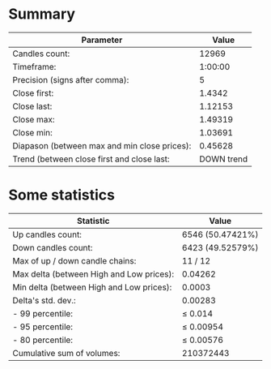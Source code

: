 # Summary
| Parameter                                    | Value
|----------------------------------------------|---------------
| Candles count:                               | 12969
| Timeframe:                                   | 1:00:00
| Precision (signs after comma):               | 5
| Close first:                                 | 1.4342
| Close last:                                  | 1.12153
| Close max:                                   | 1.49319
| Close min:                                   | 1.03691
| Diapason (between max and min close prices): | 0.45628
| Trend (between close first and close last:   | DOWN trend

# Some statistics
| Statistic                                    | Value
|----------------------------------------------|---------------
| Up candles count:                            | 6546 (50.47421%)
| Down candles count:                          | 6423 (49.52579%)
| Max of up / down candle chains:              | 11 / 12
| Max delta (between High and Low prices):     | 0.04262
| Min delta (between High and Low prices):     | 0.0003
| Delta's std. dev.:                           | 0.00283
| - 99 percentile:                             | ≤ 0.014
| - 95 percentile:                             | ≤ 0.00954
| - 80 percentile:                             | ≤ 0.00576
| Cumulative sum of volumes:                   | 210372443